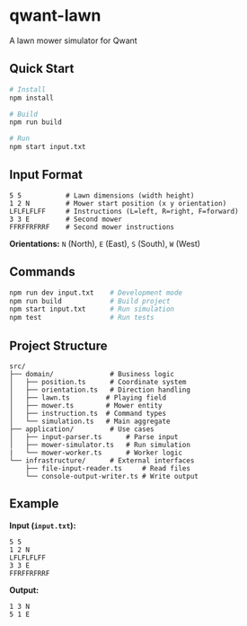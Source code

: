 # qwant-lawn

A lawn mower simulator for Qwant

## Quick Start

```bash
# Install
npm install

# Build
npm run build

# Run
npm start input.txt
```

## Input Format

```
5 5           # Lawn dimensions (width height)
1 2 N         # Mower start position (x y orientation)
LFLFLFLFF     # Instructions (L=left, R=right, F=forward)
3 3 E         # Second mower
FFRFFRFRRF    # Second mower instructions
```

**Orientations:** `N` (North), `E` (East), `S` (South), `W` (West)

## Commands

```bash
npm run dev input.txt    # Development mode
npm run build            # Build project
npm start input.txt      # Run simulation
npm test                 # Run tests
```

## Project Structure

```
src/
├── domain/              # Business logic
│   ├── position.ts      # Coordinate system
│   ├── orientation.ts   # Direction handling
│   ├── lawn.ts         # Playing field
│   ├── mower.ts        # Mower entity
│   ├── instruction.ts  # Command types
│   └── simulation.ts   # Main aggregate
├── application/         # Use cases
│   ├── input-parser.ts      # Parse input
│   ├── mower-simulator.ts   # Run simulation
|   └── mower-worker.ts      # Worker logic
└── infrastructure/      # External interfaces
    ├── file-input-reader.ts     # Read files
    └── console-output-writer.ts # Write output
```

## Example

**Input (`input.txt`):**
```
5 5
1 2 N
LFLFLFLFF
3 3 E
FFRFFRFRRF
```

**Output:**
```
1 3 N
5 1 E
```